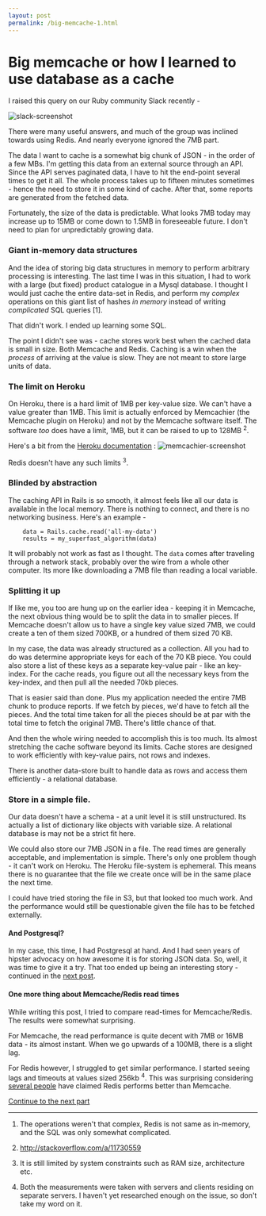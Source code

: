 ```yaml
---
layout: post
permalink: /big-memcache-1.html
---
```


# Big memcache or how I learned to use database as a cache

I raised this query on our Ruby community Slack recently -

![slack-screenshot](/content/images/2017/01/Screen-Shot-2017-01-04-at-6.34.26-AM.png)

There were many useful answers, and much of the group was inclined towards using Redis. And nearly everyone ignored the 7MB part.

The data I want to cache is a somewhat big chunk of JSON - in the order of a few MBs. I'm getting this data from an external source through an API. Since the API serves paginated data, I have to hit the end-point several times to get it all. The whole process takes up to fifteen minutes sometimes - hence the need to store it in some kind of cache. After that, some reports are generated from the fetched data.

Fortunately, the size of the data is predictable. What looks 7MB today may increase up to 15MB or come down to 1.5MB in foreseeable future. I don't need to plan for unpredictably growing data.

### Giant in-memory data structures

And the idea of storing big data structures in memory to perform arbitrary processing is interesting. The last time I was in this situation, I had to work with a large (but fixed) product catalogue in a Mysql database. I thought I would just cache the entire data-set in Redis, and perform my *complex* operations on this giant list of hashes *in memory* instead of writing *complicated* SQL queries [1].

That didn't work. I ended up learning some SQL.

The point I didn't see was - cache stores work best when the cached data is small in size. Both Memcache and Redis. Caching is a win when the _process_ of arriving at the value is slow. They are not meant to store large units of data.

### The limit on Heroku 

On Heroku, there is a hard limit of 1MB per key-value size. We can't have a value greater than 1MB. This limit is actually enforced by Memcachier (the Memcache plugin on Heroku) and not by the Memcache software itself. The software *too* does have a limit, 1MB, but it can be raised to up to 128MB <sup>2</sup>.

Here's a bit from the [Heroku documentation](https://devcenter.heroku.com/articles/memcachier#key-value-size-limit-1mb) :
![memcachier-screenshot](/content/images/2017/01/Screen-Shot-2017-01-04-at-6.58.27-AM-1.png)

Redis doesn't have any such limits <sup>3</sup>.

### Blinded by abstraction

The caching API in Rails is so smooth, it almost feels like all our data is available in the local memory. There is nothing to connect, and there is no networking business. Here's an example - 

```
    data = Rails.cache.read('all-my-data')
    results = my_superfast_algorithm(data)
```

It will probably not work as fast as I thought. The `data` comes after traveling through a network stack, probably over the wire from a whole other computer. Its more like downloading a 7MB file than reading a local variable.

### Splitting it up

If like me, you too are hung up on the earlier idea - keeping it in Memcache, the next obvious thing would be to split the data in to smaller pieces. If Memcache doesn't allow us to have a single key value sized 7MB, we could create a ten of them sized 700KB, or a hundred of them sized 70 KB. 

In my case, the data was already structured as a collection. All you had to do was determine appropriate keys for each of the 70 KB piece. You could also store a list of these keys as a separate key-value pair - like an key-index. For the cache reads, you figure out all the necessary keys from the key-index, and then pull all the needed 70kb pieces.

That is easier said than done. Plus my application needed the entire 7MB chunk to produce reports. If we fetch by pieces, we'd have to fetch all the pieces. And the total time taken for all the pieces should be at par with the total time to fetch the original 7MB. There's little chance of that.

And then the whole wiring needed to accomplish this is too much. Its almost stretching the cache software beyond its limits. Cache stores are designed to work efficiently with key-value pairs, not rows and indexes.

There is another data-store built to handle data as rows and access them efficiently - a relational database.

### Store in a simple file.

Our data doesn't have a schema - at a unit level it is still unstructured. Its actually a list of dictionary like objects with variable size.  A relational database is may not be a strict fit here.

We could also store our 7MB JSON in a file. The read times are generally acceptable, and implementation is simple. There's only one problem though - it can't work on Heroku. The Heroku file-system is ephemeral. This means there is no guarantee that the file we create once will be in the same place the next time.

I could have tried storing the file in S3, but that looked too much work. And the performance would still be questionable given the file has to be fetched externally.

#### And Postgresql?

In my case, this time, I had Postgresql at hand. And I had seen years of hipster advocacy on how awesome it is for storing JSON data. So, well, it was time to give it a try. That too ended up being an interesting story - continued in the [next post](http://www.zerothabhishek.com/big-memcache-or-how-i-learned-to-use-database-as-a-cache-2/).

#### One more thing about Memcache/Redis read times

While writing this post, I tried to compare read-times for Memcache/Redis. The results were somewhat surprising.

For Memcache, the read performance is quite decent with 7MB or 16MB data - its almost instant. When we go upwards of a 100MB, there is a slight lag.

For Redis however, I struggled to get similar performance. I started seeing lags and timeouts at values sized 256kb <sup>4</sup>. This was surprising considering [several people](http://stackoverflow.com/questions/10558465/memcached-vs-redis) have claimed Redis performs better than Memcache.

[Continue to the next part](http://www.zerothabhishek.com/big-memcache-or-how-i-learned-to-use-database-as-a-cache-2/)

----

1. The operations weren't that complex, Redis is not same as in-memory, and the SQL was only somewhat complicated.

2. http://stackoverflow.com/a/11730559

3. It is still limited by system constraints such as RAM size, architecture etc. 

4. Both the measurements were taken with servers and clients residing on separate servers. I haven't yet researched enough on the issue, so don't take my word on it.
